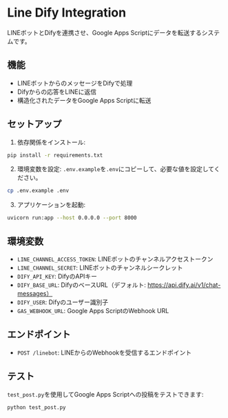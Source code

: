 # Line Dify Integration

LINEボットとDifyを連携させ、Google Apps Scriptにデータを転送するシステムです。

## 機能

- LINEボットからのメッセージをDifyで処理
- Difyからの応答をLINEに返信
- 構造化されたデータをGoogle Apps Scriptに転送

## セットアップ

1. 依存関係をインストール:
```bash
pip install -r requirements.txt
```

2. 環境変数を設定:
`.env.example`を`.env`にコピーして、必要な値を設定してください。

```bash
cp .env.example .env
```

3. アプリケーションを起動:
```bash
uvicorn run:app --host 0.0.0.0 --port 8000
```

## 環境変数

- `LINE_CHANNEL_ACCESS_TOKEN`: LINEボットのチャンネルアクセストークン
- `LINE_CHANNEL_SECRET`: LINEボットのチャンネルシークレット
- `DIFY_API_KEY`: DifyのAPIキー
- `DIFY_BASE_URL`: DifyのベースURL（デフォルト: https://api.dify.ai/v1/chat-messages）
- `DIFY_USER`: Difyのユーザー識別子
- `GAS_WEBHOOK_URL`: Google Apps ScriptのWebhook URL

## エンドポイント

- `POST /linebot`: LINEからのWebhookを受信するエンドポイント

## テスト

`test_post.py`を使用してGoogle Apps Scriptへの投稿をテストできます:

```bash
python test_post.py
```
